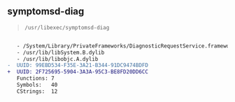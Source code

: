 ## symptomsd-diag

> `/usr/libexec/symptomsd-diag`

```diff

   - /System/Library/PrivateFrameworks/DiagnosticRequestService.framework/DiagnosticRequestService
   - /usr/lib/libSystem.B.dylib
   - /usr/lib/libobjc.A.dylib
-  UUID: 99EBD534-F35E-3A21-B344-91DC9474BDFD
+  UUID: 2F725695-5904-3A3A-95C3-BE8FD20DD6CC
   Functions: 7
   Symbols:   40
   CStrings:  12

```
